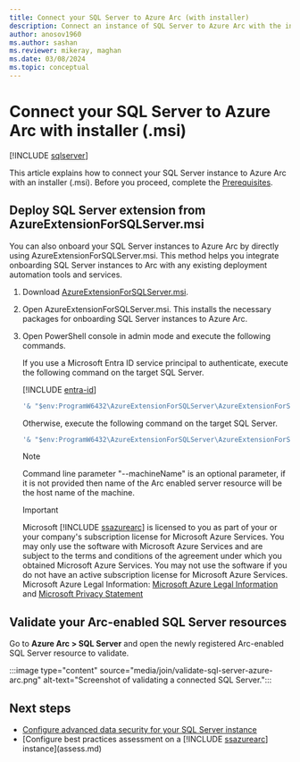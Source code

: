 ```yaml
---
title: Connect your SQL Server to Azure Arc (with installer)
description: Connect an instance of SQL Server to Azure Arc with the installer (.msi). Allows you to manage SQL Server centrally, as an Arc-enabled resource.
author: anosov1960
ms.author: sashan
ms.reviewer: mikeray, maghan
ms.date: 03/08/2024
ms.topic: conceptual
---
```


# Connect your SQL Server to Azure Arc with installer (.msi)

[!INCLUDE [sqlserver](../../includes/applies-to-version/sqlserver.md)]

This article explains how to connect your SQL Server instance to Azure Arc with an installer (.msi). Before you proceed, complete the [Prerequisites](prerequisites.md).

## Deploy SQL Server extension from AzureExtensionForSQLServer.msi

You can also onboard your SQL Server instances to Azure Arc by directly using  AzureExtensionForSQLServer.msi. This method helps you integrate onboarding SQL Server instances to Arc with any existing deployment automation tools and services.

1. Download [AzureExtensionForSQLServer.msi](https://aka.ms/AzureExtensionForSQLServer).
1. Open AzureExtensionForSQLServer.msi. This installs the necessary packages for onboarding SQL Server instances to Azure Arc.
1. Open PowerShell console in admin mode and execute the following commands.

   If you use a Microsoft Entra ID service principal to authenticate, execute the following command on the target SQL Server.

   [!INCLUDE [entra-id](../../includes/entra-id.md)]

   ```powershell
   '& "$env:ProgramW6432\AzureExtensionForSQLServer\AzureExtensionForSQLServer.exe" --subId <subscriptionid> --resourceGroup <resourceGroupName> --location <AzureRegion> --tenantid <TenantId> --service-principal-app-id <servicePrincipalAppId> --service-principal-secret <servicePrincipalSecret> --proxy <proxy> --licenseType <licenseType> --excluded-SQL-instances <"MSSQLSERVER01 MSSQLSERVER02 MSSQLSERVER15"> --machineName <"ArcServerName">'
   ```

   Otherwise, execute the following command on the target SQL Server.

   ```powershell
   '& "$env:ProgramW6432\AzureExtensionForSQLServer\AzureExtensionForSQLServer.exe" --subId <subscriptionid> --resourceGroup <resourceGroupName> --location $location --tenantid <TenantId> --proxy <proxy> --licenseType <licenseType> --excluded-SQL-instances <"MSSQLSERVER01 MSSQLSERVER02 MSSQLSERVER15"> --machineName <"ArcServerName">'
   ```

   > [!NOTE]  
   > Command line parameter "--machineName" is an optional parameter, if it is not provided then name of the Arc enabled server resource will be the host name of the machine.

   > [!IMPORTANT]  
   > Microsoft [!INCLUDE [ssazurearc](../../includes/ssazurearc.md)] is licensed to you as part of your or your company's subscription license for Microsoft Azure Services. You may only use the software with Microsoft Azure Services and are subject to the terms and conditions of the agreement under which you obtained Microsoft Azure Services. You may not use the software if you do not have an active subscription license for Microsoft Azure Services.  
   > Microsoft Azure Legal Information: [Microsoft Azure Legal Information](https://azure.microsoft.com/support/legal/) and [Microsoft Privacy Statement](https://azure.microsoft.com/support/legal/)

## Validate your Arc-enabled SQL Server resources

Go to **Azure Arc > SQL Server** and open the newly registered Arc-enabled SQL Server resource to validate.

:::image type="content" source="media/join/validate-sql-server-azure-arc.png" alt-text="Screenshot of validating a connected SQL Server.":::

## Next steps

- [Configure advanced data security for your SQL Server instance](configure-advanced-data-security.md)
- [Configure best practices assessment on a [!INCLUDE [ssazurearc](../../includes/ssazurearc.md)] instance](assess.md)
